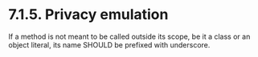 # 7.1.5. Privacy emulation

If a method is not meant to be called outside its scope, be it a class or an object
literal, its name SHOULD be prefixed with underscore.
